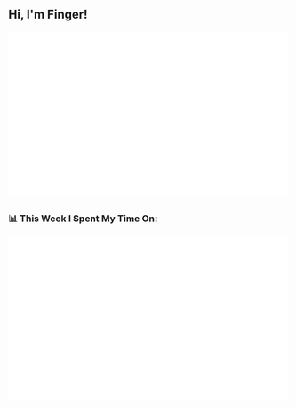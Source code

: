 <h2> Hi, I'm Finger!</h2>

<img align="right" src="https://raw.githubusercontent.com/spianmo/github-stats/master/generated/overview.svg#gh-light-mode-only">

<!-- <img align="right" height="160em" src="https://github-readme-stats-eight-theta.vercel.app/api/top-langs/?username=spianmo&layout=compact&langs_count=8&theme=algolia"/>	 -->
	
```go
package main

type Me struct {
	Name   string
	Job    string
	Code   string
	Skills string
}

func main() {
	me := &Me{
		Name:   "Finger",
		Job:    "Client-side Engineer",
		Code:   "Java and C++ and Others",
		Skills: "Android Security NLP ^o^",
	}
	_ = me
}
```


<h3>📊 This Week I Spent My Time On:</h3>
<img align='right' src="https://raw.githubusercontent.com/spianmo/github-stats/master/generated/languages.svg#gh-light-mode-only">

<!--START_SECTION:waka-->

```text
Java             7 hrs 16 mins   ███████████▓░░░░░░░░░░░░░   46.75 %
Kotlin           6 hrs 33 mins   ██████████▓░░░░░░░░░░░░░░   42.22 %
XML              49 mins         █▒░░░░░░░░░░░░░░░░░░░░░░░   05.35 %
Groovy           26 mins         ▓░░░░░░░░░░░░░░░░░░░░░░░░   02.86 %
Gradle           8 mins          ▒░░░░░░░░░░░░░░░░░░░░░░░░   00.89 %
GitIgnore file   6 mins          ▒░░░░░░░░░░░░░░░░░░░░░░░░   00.72 %
```

<!--END_SECTION:waka-->
